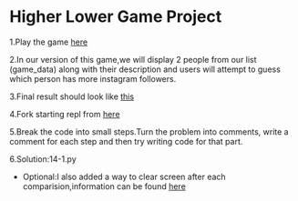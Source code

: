 # Higher Lower Game Project

1.Play the game [here](http://www.higherlowergame.com/)

2.In our version of this game,we will display 2 people from our list (game_data) along with their description and users will attempt to guess which person has more instagram followers.

3.Final result should look like [this](https://replit.com/@appbrewery/higher-lower-final?embed=1&output=1#main.py)

4.Fork starting repl from [here](https://replit.com/@appbrewery/higher-lower-start)

5.Break the code into small steps.Turn the problem into comments, write a comment for each step and then try writing code for that part.

6.Solution:14-1.py

* Optional:I also added a way to clear screen after each comparision,information can be found [here](https://www.geeksforgeeks.org/clear-screen-python/) 

